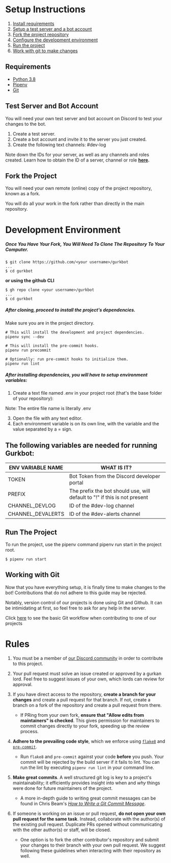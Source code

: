 
# Setup Instructions

1. [Install requirements](#Requirements)
2. [Setup a test server and a bot account](#Test-Server-and-Bot-Account)
3. [Fork the project repository](#Fork-the-Project)
4. [Configure the development environment](#Development-Environment)
5. [Run the project](#Run-The-Project)
6. [Work with git to make changes](#Working-with-Git)

## Requirements

- [Python 3.8](https://docs.python.org/3.8/)
- [Pipenv](https://pipenv.pypa.io/en/latest/basics/)
- [Git](https://git-scm.com/doc)

## Test Server and Bot Account

You will need your own test server and bot account on Discord to test your changes to the bot.

1. Create a test server.
2. Create a bot account and invite it to the server you just created.
3. Create the following text channels:
   \#dev-log

Note down the IDs for your server, as well as any channels and roles created.
Learn how to obtain the ID of a server, channel or role **[here](https://support.discord.com/hc/en-us/articles/206346498-Where-can-I-find-my-User-Server-Message-ID-).**

## Fork the Project

You will need your own remote (online) copy of the project repository, known as a fork.

You will do all your work in the fork rather than directly in the main repository.

# Development Environment

##### Once You Have Your Fork, You Will Need To Clone The Repository To Your Computer.

```shell
$ git clone https://github.com/<your username>/gurkbot
...
$ cd gurkbot
```
**or using the github CLI**
```shell
$ gh repo clone <your username>/gurkbot
...
$ cd gurkbot
```


##### After cloning, proceed to install the project's dependencies.

Make sure you are in the project directory.

```shell
# This will install the development and project dependencies.
pipenv sync --dev

# This will install the pre-commit hooks.
pipenv run precommit

# Optionally: run pre-commit hooks to initialize them.
pipenv run lint
```

##### After installing dependencies, you will have to setup environment variables:

1. Create a text file named .env in your project root (that's the base folder of your repository):

Note: The entire file name is literally .env

3. Open the file with any text editor.
4. Each environment variable is on its own line, with the variable and the value separated by a = sign.

## The following variables are needed for running Gurkbot:
|ENV VARIABLE NAME |WHAT IS IT?                                                              |
|------------------|-------------------------------------------------------------------------|
|TOKEN             |Bot Token from the Discord developer portal                              |
|PREFIX            |The prefix the bot should use, will default to "!" if this is not present|
|CHANNEL_DEVLOG    |ID of the #dev-log channel                                               |                                        
|CHANNEL_DEVALERTS |ID of the #dev-alerts channel                                            |

## Run The Project

To run the project, use the pipenv command pipenv run start in the project root.

```shell
$ pipenv run start
```

## Working with Git

Now that you have everything setup, it is finally time to make changes to the bot!  Contributions that do not adhere to this guide may be rejected.

Notably, version control of our projects is done using Git and Github. It can be intimidating at first, so feel free to ask for any help in the server.

Click [here](https://rogerdudler.github.io/git-guide/) to see the basic Git workflow when contributing to one of our projects


# Rules

1. You must be a member of [our Discord community](https://discord.gg/W9DSfryp8Y) in order to contribute to this project.

2. Your pull request must solve an issue created or approved by a gurkan lord. Feel free to suggest issues of your own, which lords can review for approval.

3. If you have direct access to the repository, **create a branch for your changes** and create a pull request for that branch. If not, create a branch on a fork of the repository and create a pull request from there.
    * If PRing from your own fork, **ensure that "Allow edits from maintainers" is checked**. This gives permission for maintainers to commit changes directly to your fork, speeding up the review process.
    
4. **Adhere to the prevailing code style**, which we enforce using [`flake8`](http://flake8.pycqa.org/en/latest/index.html) and [`pre-commit`](https://pre-commit.com/).
    * Run `flake8` and `pre-commit` against your code **before** you push. Your commit will be rejected by the build server if it fails to lint. You can run the lint by executing `pipenv run lint` in your command line.
 
5. **Make great commits**. A well structured git log is key to a project's maintainability; it efficiently provides insight into when and *why* things were done for future maintainers of the project.
    * A more in-depth guide to writing great commit messages can be found in Chris Beam's [*How to Write a Git Commit Message*](https://chris.beams.io/posts/git-commit/).
    
6. If someone is working on an issue or pull request, **do not open your own pull request for the same task**. Instead, collaborate with the author(s) of the existing pull request. Duplicate PRs opened without communicating with the other author(s) or staff, will be closed. 
    * One option is to fork the other contributor's repository and submit your changes to their branch with your own pull request. We suggest following these guidelines when interacting with their repository as well.
